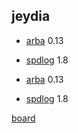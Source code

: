 ## jeydia

- [arba](https://github.com/arapelle/arba) 0.13
- [spdlog](https://github.com/gabime/spdlog) 1.8

- [arba](https://github.com/arapelle/arba) 0.13
- [spdlog](https://github.com/gabime/spdlog) 1.8

[board](https://app.gitkraken.com/glo/board/X384ig2DKwARGmNV)
